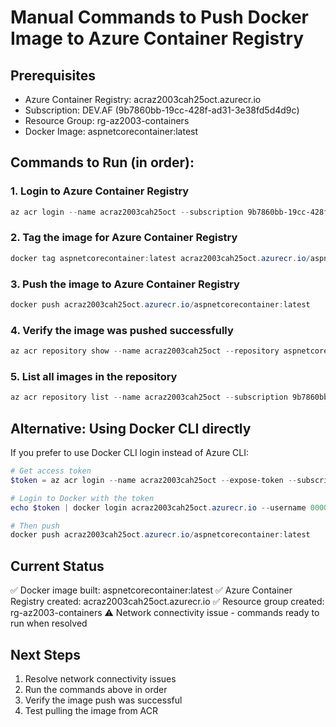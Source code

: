 # Manual Commands to Push Docker Image to Azure Container Registry

## Prerequisites
- Azure Container Registry: acraz2003cah25oct.azurecr.io
- Subscription: DEV.AF (9b7860bb-19cc-428f-ad31-3e38fd5d4d9c)
- Resource Group: rg-az2003-containers
- Docker Image: aspnetcorecontainer:latest

## Commands to Run (in order):

### 1. Login to Azure Container Registry
```powershell
az acr login --name acraz2003cah25oct --subscription 9b7860bb-19cc-428f-ad31-3e38fd5d4d9c
```

### 2. Tag the image for Azure Container Registry
```powershell
docker tag aspnetcorecontainer:latest acraz2003cah25oct.azurecr.io/aspnetcorecontainer:latest
```

### 3. Push the image to Azure Container Registry
```powershell
docker push acraz2003cah25oct.azurecr.io/aspnetcorecontainer:latest
```

### 4. Verify the image was pushed successfully
```powershell
az acr repository show --name acraz2003cah25oct --repository aspnetcorecontainer --subscription 9b7860bb-19cc-428f-ad31-3e38fd5d4d9c
```

### 5. List all images in the repository
```powershell
az acr repository list --name acraz2003cah25oct --subscription 9b7860bb-19cc-428f-ad31-3e38fd5d4d9c
```

## Alternative: Using Docker CLI directly
If you prefer to use Docker CLI login instead of Azure CLI:

```powershell
# Get access token
$token = az acr login --name acraz2003cah25oct --expose-token --subscription 9b7860bb-19cc-428f-ad31-3e38fd5d4d9c --query accessToken --output tsv

# Login to Docker with the token
echo $token | docker login acraz2003cah25oct.azurecr.io --username 00000000-0000-0000-0000-000000000000 --password-stdin

# Then push
docker push acraz2003cah25oct.azurecr.io/aspnetcorecontainer:latest
```

## Current Status
✅ Docker image built: aspnetcorecontainer:latest
✅ Azure Container Registry created: acraz2003cah25oct.azurecr.io
✅ Resource group created: rg-az2003-containers
⚠️ Network connectivity issue - commands ready to run when resolved

## Next Steps
1. Resolve network connectivity issues
2. Run the commands above in order
3. Verify the image push was successful
4. Test pulling the image from ACR
